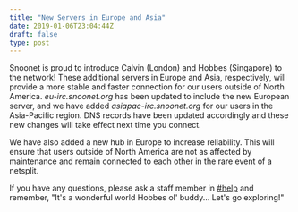 ```yaml
---
title: "New Servers in Europe and Asia"
date: 2019-01-06T23:04:44Z
draft: false
type: post
---
```


Snoonet is proud to introduce Calvin (London) and Hobbes (Singapore) to the network! These additional servers in Europe and Asia, respectively, will provide a more stable and faster connection for our users outside of North America. *eu-irc.snoonet.org* has been updated to include the new European server, and we have added *asiapac-irc.snoonet.org* for our users in the Asia-Pacific region. DNS records have been updated accordingly and these new changes will take effect next time you connect.

We have also added a new hub in Europe to increase reliability. This will ensure that users outside of North America are not as affected by maintenance and remain connected to each other in the rare event of a netsplit.

If you have any questions, please ask a staff member in [#help](https://webchat.snoonet.org/help) and remember, "It's a wonderful world Hobbes ol' buddy... Let's go exploring!"

